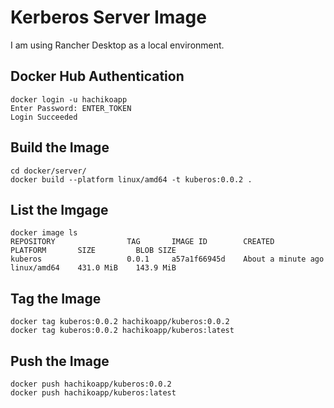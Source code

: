 # Kerberos Server Image

I am using Rancher Desktop as a local environment.

## Docker Hub Authentication

```
docker login -u hachikoapp
Enter Password: ENTER_TOKEN
Login Succeeded
```

## Build the Image

```
cd docker/server/
docker build --platform linux/amd64 -t kuberos:0.0.2 .
```

## List the Imgage

```
docker image ls
REPOSITORY                TAG       IMAGE ID        CREATED               PLATFORM       SIZE         BLOB SIZE
kuberos                   0.0.1     a57a1f66945d    About a minute ago    linux/amd64    431.0 MiB    143.9 MiB
```

## Tag the Image

```
docker tag kuberos:0.0.2 hachikoapp/kuberos:0.0.2
docker tag kuberos:0.0.2 hachikoapp/kuberos:latest
```

## Push the Image

```
docker push hachikoapp/kuberos:0.0.2
docker push hachikoapp/kuberos:latest
```
